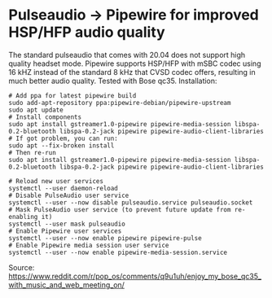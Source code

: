 
# Pulseaudio -> Pipewire for improved HSP/HFP audio quality
The standard pulseaudio that comes with 20.04 does not support high quality headset mode. Pipewire supports HSP/HFP with mSBC codec using 16 kHZ instead of the standard 8 kHz that CVSD codec offers, resulting in much better audio quality.
Tested with Bose qc35. Installation:

```
# Add ppa for latest pipewire build
sudo add-apt-repository ppa:pipewire-debian/pipewire-upstream
sudo apt update
# Install components
sudo apt install gstreamer1.0-pipewire pipewire-media-session libspa-0.2-bluetooth libspa-0.2-jack pipewire pipewire-audio-client-libraries
# If got problem, you can run:
sudo apt --fix-broken install
# Then re-run
sudo apt install gstreamer1.0-pipewire pipewire-media-session libspa-0.2-bluetooth libspa-0.2-jack pipewire pipewire-audio-client-libraries

# Reload new user services
systemctl --user daemon-reload
# Disable PulseAudio user service
systemctl --user --now disable pulseaudio.service pulseaudio.socket
# Mask PulseAudio user service (to prevent future update from re-enabling it)
systemctl --user mask pulseaudio
# Enable Pipewire user services
systemctl --user --now enable pipewire pipewire-pulse
# Enable Pipewire media session user service
systemctl --user --now enable pipewire-media-session.service
```
Source: https://www.reddit.com/r/pop_os/comments/q9u1uh/enjoy_my_bose_qc35_with_music_and_web_meeting_on/
